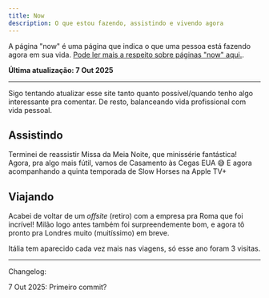 ```yaml
---
title: Now
description: O que estou fazendo, assistindo e vivendo agora
---
```


A página "now" é uma página que indica o que uma pessoa está fazendo agora em sua vida. [Pode ler mais a respeito sobre páginas "now" aqui.](https://nownownow.com/about).

**Última atualização: 7 Out 2025** 

---

Sigo tentando atualizar esse site tanto quanto possível/quando tenho algo interessante pra comentar. De resto, balanceando vida profissional com vida pessoal.

## Assistindo

Terminei de reassistir Missa da Meia Noite, que minissérie fantástica! Agora, pra algo mais fútil, vamos de Casamento às Cegas EUA 😅 E agora acompanhando a quinta temporada de Slow Horses na Apple TV+



## Viajando

Acabei de voltar de um _offsite_ (retiro) com a empresa pra Roma que foi incrível! Milão logo antes também foi surpreendemente bom, e agora tô pronto pra Londres muito (muitíssimo) em breve.

Itália tem aparecido cada vez mais nas viagens, só esse ano foram 3 visitas.

---

Changelog:

7 Out 2025: Primeiro commit?